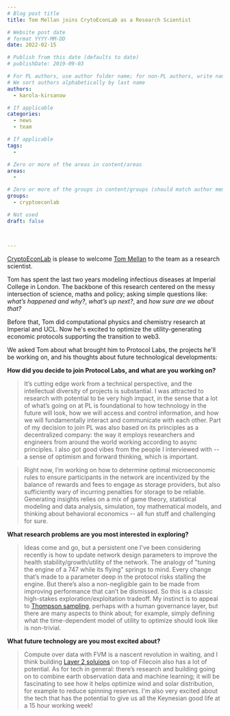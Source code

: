 ```yaml
---
# Blog post title
title: Tom Mellan joins CrytoEconLab as a Research Scientist

# Website post date
# format YYYY-MM-DD
date: 2022-02-15

# Publish from this date (defaults to date)
# publishDate: 2019-09-03

# For PL authors, use author folder name; for non-PL authors, write name as in paper within ""
# We sort authors alphabetically by last name
authors:
  - karola-kirsanow

# If applicable
categories:
  - news
  - team

# If applicable
tags:
  -

# Zero or more of the areas in content/areas
areas:
  -

# Zero or more of the groups in content/groups (should match author membership)
groups:
  - cryptoeconlab

# Not used
draft: false



---
```


[CryptoEconLab](/groups/cryptoeconlab/) is please to welcome [Tom Mellan](/authors/tom-mellan) to the team as a research scientist. 

Tom has spent the last two years modeling infectious diseases at Imperial College in London. The backbone of this research centered on the messy intersection of science, maths and policy; asking simple questions like: _what’s happened and why?_, _what’s up next?_, and _how sure are we about that?_ 

Before that, Tom did computational physics and chemistry research at Imperial and UCL. Now he's excited to optimize the utility-generating economic protocols supporting the transition to web3.

We  asked Tom about what brought him to Protocol Labs, the projects he'll be working on, and his thoughts about future technological developments:

**How did you decide to join Protocol Labs, and what are you working on?**

> It’s cutting edge work from a technical perspective, and  the intellectual diversity of projects is substantial.  I was attracted to research with potential to be very high impact, in the sense that a lot of what’s going on at PL is foundational to how technology in the future will look, how we will access and control information, and how we will fundamentally interact and communicate with each other. Part of my decision to join PL was also based on its principles as a decentralized company: the way it employs researchers and engineers from around the world working according to async principles. I also got good vibes from the people I interviewed with --  a sense of optimism and forward thinking, which is important.

> Right now, I’m working on how to determine optimal microeconomic rules to ensure participants in the network are incentivized by the balance of rewards and fees to engage as storage providers, but also sufficiently wary of incurring penalties for storage to be reliable. Generating insights relies on a mix of game theory, statistical modeling and data analysis, simulation, toy mathematical models, and thinking about behavioral economics --  all fun stuff and challenging for sure.

**What research problems are you most interested in exploring?**

> Ideas come and go, but a persistent one I've been considering recently is how to update network design parameters to improve the health stability/growth/utility of the network. The analogy of "tuning the engine of a 747 while its flying" springs to mind. Every change that’s made to a parameter deep in the protocol risks stalling the engine. But there’s also a  non-negligible gain to be made from improving performance that can’t be dismissed. So this is a classic high-stakes exploration/exploitation tradeoff. My instinct is to appeal to [Thompson sampling](https://web.stanford.edu/~bvr/pubs/TS_Tutorial.pdf), perhaps with a human governance layer, but there are many aspects to think about; for example, simply defining what the time-dependent model of utility to optimize should look like is non-trivial.

**What future technology are you most excited about?**

> Compute over data with FVM is a nascent revolution in waiting, and I think building [Layer 2 soluions](https://filecoin.io/blog/posts/introducing-the-filecoin-virtual-machine/) on top of Filecoin also has a lot of potential. As for tech in general: there’s research and building going on to combine earth observation data and machine learning; it will be fascinating to see how it helps optimize wind and solar distribution, for example to reduce spinning reserves. I'm also very excited about the tech that has the potential to give us all the Keynesian good life at a 15 hour working week!